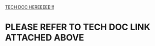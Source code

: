 [TECH DOC HEREEEEE!!!](https://drive.google.com/file/d/1UvgnQu4yEUTSvj-7XElKU8PCoc9FEXIn/view?usp=drivesdk)

# PLEASE REFER TO TECH DOC LINK ATTACHED ABOVE 
